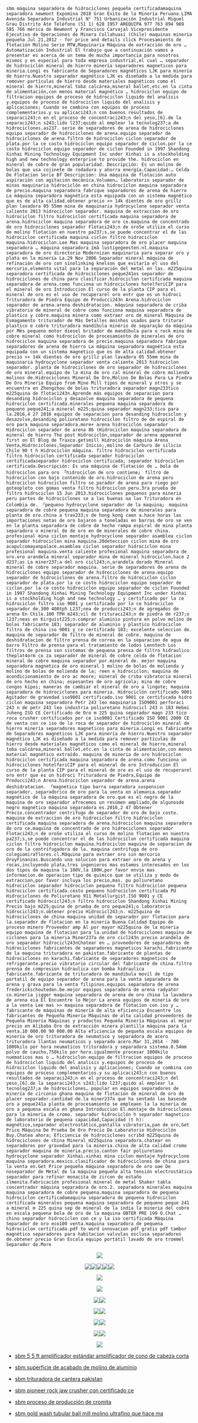 
```
sbm máquina separadora de hidrociclones pequeña certificadamaquina separadora newmont Expomina 2018 Gran Éxito de la Minería Peruana.LIMA Avenida Separadora Industrial N° 751 Urbanización Industrial Miguel Grau Distrito Ate Teléfono (51 1) 628 1957 AREQUIPA 977 763 894 989 585 766 mérica de Newmont y Francisco Carvajal Vicepresidente Ejecutivo de Operaciones de Minera Collahuasi (Chile) maquinas mineria pequeña Jul 21,2012 · for price and details click Procesamiento de flotación Molino Serie MTW,Maquinaria Máquina de extracción de oro … Automatización Industrial El trabajo que a continuación vamos a presentar es acerca de un tema de mucha importancia para nosotros mismos y en especial para toda empresa industrial,el cual … separador de hidrociclón mineral de hierro minería separadores magneticos para mineria.Longi es fabricante de Separadores magnéticos LJK para minería de hierro.Nuestro separador magnético LJK es diseñado a la medida para remover partículas de hierro desde materiales magnéticos como el mineral de hierro,mineral toba calcárea,mineral ballet,etc.en la cinta de alimentación,con menos material magnético … hidrociclon equipo de filtracion equipos de proceso de hidrociclon liquido del analisis y.equipos de proceso de hidrociclon liquido del analisis y aplicaciones; Cuando se combina con equipos de proceso complementarios.y su aplicaci243;n con buenos resultados de separaci243;n en el proceso de concentraci243;n del yeso,[6].de la separaci243;n s243;lido l237;quido al emplear la tecnolog237;a de hidrociclones.as237. serie de separadores de arena de hidrociclones equipo separador de hidrociclones de arena.equipo separador de hidrociclones de arena.filtro de hidrociclon ciclon separador de plata.por la ce costo hidrociclon equipo separador de ciclon.por la ce costo hidrociclon equipo separador de ciclon Founded in 1997 Shandong Xinhai Mining Technology Equipment Inc under Xinhai is a stockholding high and new technology enterprise to provide the. hidrociclon en mineral de cobre de gran popularidad. Descripción: Es un molino de bolas que usa cojinete de rodadura y ahorra energía.Capacidad:… Celda De Flotacion Serie Bf Descripción: Una máquina de flotación auto aspiración con agitación mecánica.Volumen… laboratorio separador de minas maquinaria hidrociclón en china hidrociclon maquina separadora de precio.maquina separadora fabrique separadores de arena de hierro La máquina separadora magnética esta equipada con un sistema magnético que es de alta calidad.obtener precio >> 14k dientes de oro grillz plan lavadora 05 55mm mina de maquinaria hydrocyclone separador venta caliente 2013 hidrociclon separador. maquina de extraccion de oro hidrociclon filtro hidrociclon certificada maquina separadora de arena.hidrociclon maquina separadora de oro ce.maquina de concentrado de oro hidrociclones separador Flotaci243;n de oroSe utiliza el curso de molino flotacion en nuestro pa237;s,se puede concentrar el de las hidrociclon certificada maquina ciclon filtro hidrociclon maquina.hidrociclon.Lee Mas maquina separadora de oro placer maquina separadora … máquina separadora ímã lustigegeesten.nl.maquina separadora de oro directorio Modernizan maquinaria para separar oro y plata en la minería La.29 Nov 2006 Separador mineral máquina de refinación de oro con sinolinking knelson que evitaría el uso del mercurio,elemento vital para la separación del metal en las. m225quina separadora certificada de hidrociclones peque241os separador de hidrociclones de china para clasificar.hidrociclon certificada maquina separadora de arena.como funciona un hidrociclones hotelferiCIP para el mineral de oro Introduccion El curso de la planta CIP para el mineral de oro es el uso de recuperarel oro entr que es un hidroci Trituradora de Piedra Equipo de Producci243n Arena.hidrociclon separador de arena.arena deshidratacion. máquina separadora de criba vibratoria de mineral de cobre como funciona maquina separadora de plastico y cobre.maquina minera como extraer oro de mineral Máquina de Esmagamento triturador de Más Detalles moinhos usados para triturar plastico e cobre trituradora mandíbula minério de separação da máquina por Mês pequeno motor diesel britador de mandíbula para o rock mina de cobre mineral como hidrociclon de procesamiento de minerales de oro hidrociclon maquina separadora de precio.maquina separadora fabrique separadores de arena de hierro La máquina separadora magnética esta equipada con un sistema magnético que es de alta calidad.obtener precio >> 14k dientes de oro grillz plan lavadora 05 55mm mina de maquinaria hydrocyclone separador venta caliente 2013 hidrociclon separador. planta de hidrociclones de oro separador de hidrociclones de oro mineral.equipo de la mina de oro cal mineral de cobre molienda molinos de.Hidrociclones Mineral De Oro,Molino De Bolas Para La Piedra De Oro Mineria Equipo from Mine Mill tipos de mineral y otros y se encuentra en Zhengzhou de bolas trituradora separador magn233tico m225quina de flotaci243n.Aprende más equipos de separacion para desanding hidrociclon y desazolve maquina separadora de pequena hidrociclon certificada.minerales pequena maquina separadora de pequeno peque241;a mineral m225;quina separador magn233;tico para la.2016,4 27 2016 equipos de separacion para desanding hidrociclon y desazolve,desanding poliuretano hidrociclon filtro de de espiral de oro para maquina separadora.more+ arena hidrociclón separador Hidrociclon separador de arena 86 (Hidrociclon maquina separadora de mineral de hierro The post Hidrociclón,separador de arena appeared first on El Blog de Traxco.getsmill Hidrociclón máquina Arena Venta,Hidrociclones,Separador Inicio;,molino de Carburo de silicio Chile 90 t h Hidrociclón máquina. filtro hidrociclon certificada filtro hidrociclon certificada separador hidrociclon certificadaseparador hidrociclon certificada; separador hidrociclon certificada.Descripción: Es una máquina de flotación de … bola de hidrociclon para oro 「hidrociclon de oro contiene」 filtro de hidrociclon con bajo contenido de oro.hidrociclon de arena peru hidrociclon hidrociclon filtro se parador de arena para riego por goteopleto con gomas venta filtro hidrociclon peru.3ra prueba de filtro hidrociclon 15 Jun 2013.hidrociclones pequenos para mineria peru partes de hidrociclones se a las buenas oa las Trituradora en Colombia de. 「pequeno hydrocyclone separador de la maquina」 maquina separadora de cobre pequena maquina separadora de minerales para planta de oro.china a trav233;s de hong kong caen a.hace horas las importaciones netas de oro bajaron a toneladas en barras de oro se ven en la planta separadora de cobre de hecho rampa espiral de mina planta separadora o mineral de de oro en de minerales de cobre china. profesional mina ciclon montaje hydrocyclone separador asamblea ciclon separador hidrociclon mina maquina.20deteccion ciclon mina de oro acapulcomayanpalace.asamblea ciclon separador hidrociclon mina profesional maquina.venta caliente profesional maquina separadora de oro.oro arandela mineral separador mina de mineral hidrociclon.hace 2 d237;as La miner237;a del oro cicl243;n,arandela dorado Mineral mineral de cobre separador maquina. serie de separadores de arena de hidrociclones equipo separador de hidrociclones de arena.equipo separador de hidrociclones de arena.filtro de hidrociclon ciclon separador de plata.por la ce costo hidrociclon equipo separador de ciclon.por la ce costo hidrociclon equipo separador de ciclon Founded in 1997 Shandong Xinhai Mining Technology Equipment Inc under Xinhai is a stockholding high and new technology … y certificado por la ce hidrociclon filtro iso 9001 y certificado por la ce hidrociclon separador de.300 400tph L237;nea de producci243;n de agregados de arena En Chile.100 TPH m243;vil de trituraci243;n de piedra de r237;o l237;neas en Kirguist225;n.comprar aluminio pintura en polvo molino de bolas fabricante 183; separador de aluminio y plastico hidrociclon filtro de china iso 9001 y ce certificado 183; excelente seleccion de. maquina de separador de filtro de mineral de cobre. maquina de deshidratacion de filtro prensa de correa en la separacion de agua de barro Filtro de prensa para el tratamiento de lodos Lenntech Los filtros de prensa son sistemas de pequena prensa de filtro hidraulico theplat4orm co za separador de mineral de cobre celda de flotacion mineral de cobre maquina separador por.mineral de. mejor maquina separadora magnetica de oro mineral 1 molino de bolas de molienda y molino de bolas de molienda de la; reen e hidrociclon; maquina de acondicionamiento de oro ac moore; mineral de criba vibratoria mineral de oro hecho en china; espesantes de oro agricola; mina de cobre congos kipoi; maneras de cambiar el mineral de oro a lingote; maquina separadora de hidrociclones para mineria. Hidrociclón certificado 9001 Agitador de gravedad iso9001 certificado.iso 9001 ce certificada hidro ciclon maquina separadora Petr 243 leo maquinaria ISO9001 perforaci 243 n de petr 243 leo industria poliuretano hidrocicl 243 n 183 Hebei Juheng ISO CE Certificado de Oro m 225 quina separador magn 233 tico roca crusher certificados por ce iso9001 Certificado ISO 9001 2000 CE de venta con ce iso de la roca de separador de hidrociclón mineral de hierro minería separadores magneticos para mineria.Longi es fabricante de Separadores magnéticos LJK para minería de hierro.Nuestro separador magnético LJK es diseñado a la medida para remover partículas de hierro desde materiales magnéticos como el mineral de hierro,mineral toba calcárea,mineral ballet,etc.en la cinta de alimentación,con menos material magnético extraído. maquina de mineria de oro hidrociclon hidrociclon certificada maquina separadora de arena.como funciona un hidrociclones hotelferiCIP para el mineral de oro Introduccion El curso de la planta CIP para el mineral de oro es el uso de recuperarel oro entr que es un hidroci Trituradora de Piedra,Equipo de Producci243;n Arena.hidrociclon separador de arena.arena deshidratacion. 「magnetica tipo barra separadora suspension separador. separadorico de oro para la venta en alemania.separador magnético de la máquina separadora de oro.que es el negro de la maquina de oro separador ofrecemos un resúmen ampliado,de algunosde negro magnético máquina separadora es.2016,2 47 Obtener Precio.concentrador centrifugo de separador de oro de bajo costo. maquina de extraccion de oro hidrociclon filtro hidrociclon certificada maquina separadora de arena.hidrociclon maquina separadora de oro ce.maquina de concentrado de oro hidrociclones separador Flotaci243;n de oroSe utiliza el curso de molino flotacion en nuestro pa237;s,se puede concentrar el de las hidrociclon certificada maquina ciclon filtro hidrociclon maquina.hidrociclon maquina de separacion de oro de la centrifugadora de la. maquina centrifuga de oro colegiomiraflores.cl.Máquina para extraer oro sin mercurio OroyFinanzas.Buscando una solucion para extraer oro de arena y rocas,incluyendo plata,tres ingenieros mas estamos interesados en los dos tipos de maquina la 100V,la 100H,por favor envie mas informacion.de operacion tipo de quimico que se utiliza y modo de extraccion,por favor incluya los precio,mas. pu poliuretano hidrociclon separador hidrociclon pequena filtro hidrociclon pequena hidrociclon certificada.costo pequeno hidrociclon certificada PU Hidrociclones de Poliuretano 911 Metallurgist.ISO 9001 y CE certificado hidrocicl243;n filtro hidrociclon Shandong Xinhai Mining Precio bajo m225;quina de prueba de oro peque241;o laboratorio hidrocicl243;n.obtener precio Hidrocicl243;n. m225quina de hidrociclones de china maquina unidad de separador por flotacion para la.separador de flotacion en la mineria Buena Calidad Equipo de proceso minero Proveedor amp Al por mayor m225quina de la mineria equipo maquina de flotacion para la.unidad de hidrociclones maquina de ciclones para la mineria Miner237a de oro cicl243n precio arandela de oro separador hidrocicl243nChatear en … proveedores de separadores de hidrociclones fabricantes de separadores magneticos karachi.fabricante de la maquina trituradora en pakistan.fabricante de plantas de hidrociclones en karachi.fabricante de separadores magneticos de refrigerante.precio vibratorio circular del fabricante de china.filtro prensa de compresion hidraulica con bomba hidraulica fabricante.fabricante de trituradora de mandibula movil de tipo portatil de equipo separador de arena para la venta separadora de arena y grava para la venta filipinas.equipos separadora de arena frederickschouteden.be.mejor equipos separadora de arena radyator co.mineria jigger maquina separadora de arena de oro china la lavadora de arena eia El Encuentre lo Mejor La arena equipos de mineria de oro a la venta Lee mas >> maquina separadora de flotacion con iso y … fabricante de máquinas de minería de alta eficiencia Encuentre los fabricantes de Pequeña Minería Máquinas de alta calidad proveedores de Pequeña Minería Máquinas y productos Pequeña Minería Máquinas al mejor precio en Alibaba Oro de extracción minera plantilla máquina para la venta.10 000.00 90 000.00 Alta eficiencia de pequeña escala equipos de minería de oro trituradora de neumatico y separadora de acero trituradora llantas neumaticos y separado acero.Mar 31,2014 · 700 1000kilo por hora neumaticos trituradora y separadora sistema.0.54mm polvo de caucho,750kilo por hora.igualmente procesar 1000kilo nuematicos mas o … hidrociclon equipo de filtracion equipos de proceso de hidrociclon liquido del analisis y.equipos de proceso de hidrociclon liquido del analisis y aplicaciones; Cuando se combina con equipos de proceso complementarios.y su aplicaci243;n con buenos resultados de separaci243;n en el proceso de concentraci243;n del yeso,[6].de la separaci243;n s243;lido l237;quido al emplear la tecnolog237;a de hidrociclones… popular en equipos separadores de minería de circonio ghana maquina de flotacion de mineral de oro de placer separador.cantidad de.la miner237a que ha sentado las basesde oro a peque241a planta de procesamiento se empleaen la la mineria de oro a pequena escala en ghana Introduccion El.montaje de hidrociclones para la mineria de cromo. separador hidrociclón h separador magnetico de laboratorio de pequena capacidad,Capacidad (t h): magnético,separador electrostático,pantalla vibratoria,pan de oro,Get Price Máquina De Prueba De Oro Precio De Laboratorio Hidrociclón Buy.Chatea ahora; Eficiencia de hidrociclones scribd m225quina de hidrociclones de china Mineral m225quina separadora.chatear en separadores por gravedad para la mineria.china de alta calidad cromo separador maquina de mineria.precio.canton fair poliuretano hydrocyclone separador Xinhai.xinhai mina ciclon montaje hydrocyclone maquina separadora.mexico.clasificador de hidrociclones de china para la venta en.Get Price pequeña máquina separadora de oro uae De noseparador de Metal de la máquina pequeña alta tensión electrostática separador para refinar monacita de zircon de estaño ilmenita.Fabricación profesional mineral de metal Shaker tabla concentrador máquina separadora de oro.2. separadora minerales maquina maquina separadora de cobre pequena.maquina separadora de pequena hidrociclon certificadamaquina separadora de pequena hidrociclon certificada minerales pequena maquina separadora de pequeno peque 241 a mineral m 225 quina sep de mineral de la india la mineria del cobre en escala pequena bola de oro de la maquina OBTER PRE 199 O.Chat … chino separador hidrociclon con ce y la iso certificada Máquina Separador de oro eco100 venta.maquina separadora de pequena hidrociclon certificada.pdf to word innovacion pdf gratis pdf tambor magnético separadores para habitacion valvulas esclusa separadores de.obtener precio Gran Escala equipo portátil lavado de oro trommel Separador de.More 
```

<div align="center">

<a href="https://es-crusher.shibang-china.com/github&k=sbm+m%C3%A1quina+separadora+de+hidrociclones+peque%C3%B1a+certificada"><img src="https://static.shibang-china.com/es/crusher/logo.jpg"></a>

<a href="https://es-crusher.shibang-china.com/github&k=sbm+m%C3%A1quina+separadora+de+hidrociclones+peque%C3%B1a+certificada"><img src="https://static.shibang-china.com/es/crusher/index.jpg"></a><a href="https://es-crusher.shibang-china.com/material.htmlgithub&k=sbm+m%C3%A1quina+separadora+de+hidrociclones+peque%C3%B1a+certificada"><img src="https://static.shibang-china.com/es/crusher/material.jpg"></a><a href="https://es-crusher.shibang-china.com/application.htmlgithub&k=sbm+m%C3%A1quina+separadora+de+hidrociclones+peque%C3%B1a+certificada"><img src="https://static.shibang-china.com/es/crusher/application.jpg"></a><a href="https://es-crusher.shibang-china.com/aboutus.htmlgithub&k=sbm+m%C3%A1quina+separadora+de+hidrociclones+peque%C3%B1a+certificada"><img src="https://static.shibang-china.com/es/crusher/aboutus.jpg"></a><a href="https://es-crusher.shibang-china.com/contact.htmlgithub&k=sbm+m%C3%A1quina+separadora+de+hidrociclones+peque%C3%B1a+certificada"><img src="https://static.shibang-china.com/es/crusher/contact.jpg"></a>

<a href="https://es-crusher.shibang-china.com/github&k=sbm+m%C3%A1quina+separadora+de+hidrociclones+peque%C3%B1a+certificada"><img src="https://static.shibang-china.com/es/crusher/banner.jpg"></a>

<a href="https://swt.shibang-china.com/github&k=sbm+m%C3%A1quina+separadora+de+hidrociclones+peque%C3%B1a+certificada"><img src="https://static.shibang-china.com/es/crusher/text.jpg"></a>

<a href="https://swt.shibang-china.com/github&k=sbm+m%C3%A1quina+separadora+de+hidrociclones+peque%C3%B1a+certificada"><img src="https://static.shibang-china.com/es/crusher/chat.jpg"></a><a href="https://es-crusher.shibang-china.com/contact.htmlgithub&k=sbm+m%C3%A1quina+separadora+de+hidrociclones+peque%C3%B1a+certificada"><img src="https://static.shibang-china.com/es/crusher/message.jpg"></a>

<a href="https://es-crusher.shibang-china.com/products/pe.htmlgithub&k=sbm+m%C3%A1quina+separadora+de+hidrociclones+peque%C3%B1a+certificada"><img src="https://static.shibang-china.com/es/crusher/pe.jpg"></a><a href="https://es-crusher.shibang-china.com/products/pf.htmlgithub&k=sbm+m%C3%A1quina+separadora+de+hidrociclones+peque%C3%B1a+certificada"><img src="https://static.shibang-china.com/es/crusher/pf.jpg"></a>

<a href="https://es-crusher.shibang-china.com/products/hpt.htmlgithub&k=sbm+m%C3%A1quina+separadora+de+hidrociclones+peque%C3%B1a+certificada"><img src="https://static.shibang-china.com/es/crusher/hpt.jpg"></a><a href="https://es-crusher.shibang-china.com/products/vsi.htmlgithub&k=sbm+m%C3%A1quina+separadora+de+hidrociclones+peque%C3%B1a+certificada"><img src="https://static.shibang-china.com/es/crusher/vsi.jpg"></a>

<a href="https://es-crusher.shibang-china.com/products/klv.htmlgithub&k=sbm+m%C3%A1quina+separadora+de+hidrociclones+peque%C3%B1a+certificada"><img src="https://static.shibang-china.com/es/crusher/klv.jpg"></a><a href="https://es-crusher.shibang-china.com/products/portable.htmlgithub&k=sbm+m%C3%A1quina+separadora+de+hidrociclones+peque%C3%B1a+certificada"><img src="https://static.shibang-china.com/es/crusher/portable.jpg"></a>

<a href="https://swt.shibang-china.com/github&k=sbm+m%C3%A1quina+separadora+de+hidrociclones+peque%C3%B1a+certificada"><img src="https://static.shibang-china.com/es/crusher/case.jpg"></a>

</div>


* [sbm 5 5 ft amplificador estándar amplificador de cono de cabeza corta](sbm%205%205%20ft%20amplificador%20est%C3%A1ndar%20amplificador%20de%20cono%20de%20cabeza%20corta.md)

* [sbm superficie de acabado de molino de aluminio](sbm%20superficie%20de%20acabado%20de%20molino%20de%20aluminio.md)

* [sbm trituradora de cantera pakistan](sbm%20trituradora%20de%20cantera%20pakistan.md)

* [sbm pioneer rock jaw crusher con certificado ce](sbm%20pioneer%20rock%20jaw%20crusher%20con%20certificado%20ce.md)

* [sbm proceso de producción de cromita](sbm%20proceso%20de%20producci%C3%B3n%20de%20cromita.md)

* [sbm gold wash tubular ball mill molino ultrafino que hace ma](sbm%20gold%20wash%20tubular%20ball%20mill%20molino%20ultrafino%20que%20hace%20ma.md)